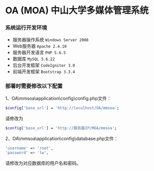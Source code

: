 # OA (MOA)  中山大学多媒体管理系统


### 系统运行开发环境
  - 服务器操作系统        `Windows Server 2008`
  - Web服务器              `Apache 2.4.10`
  - 服务器开发语言        `PHP 5.6.5`
  - 数据库                 `MySQL 5.6.22`
  - 后台开发框架            `CodeIgniter 3.0`
  - 前端开发框架            `Bootstrap 3.3.4`

### 部署时需要修改以下配置
1、OA\mmsoa\application\config\config.php文件：
```sh
$config['base_url'] = 'http://localhost/OA/mmsoa';
```
请修改为
```sh
$config['base_url'] = 'http://服务器IP/MOA/mmsoa';
```

2、OA\mmsoa\application\config\database.php文件：
```sh
'username' => 'root',
'password' => 'lw',
```
请修改为对应数据库的用户名和密码。
